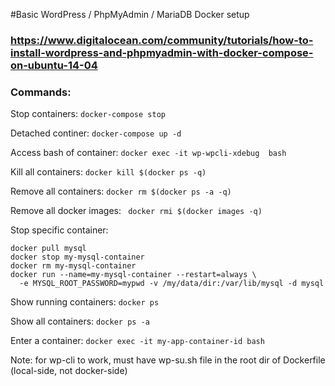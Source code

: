 #Basic WordPress / PhpMyAdmin / MariaDB Docker setup 

### https://www.digitalocean.com/community/tutorials/how-to-install-wordpress-and-phpmyadmin-with-docker-compose-on-ubuntu-14-04

### Commands:
Stop containers:
`docker-compose stop`

Detached continer:
`docker-compose up -d`

Access bash of container:
`docker exec -it wp-wpcli-xdebug  bash`

Kill all containers:
`docker kill $(docker ps -q)`

Remove all containers:
`docker rm $(docker ps -a -q)`

Remove all docker images: 
` docker rmi $(docker images -q)`

Stop specific container:

```
docker pull mysql
docker stop my-mysql-container
docker rm my-mysql-container
docker run --name=my-mysql-container --restart=always \
  -e MYSQL_ROOT_PASSWORD=mypwd -v /my/data/dir:/var/lib/mysql -d mysql
  ```

Show running containers:
`docker ps`

Show all containers:
`docker ps -a`

Enter a container:
`docker exec -it my-app-container-id bash`

Note: for wp-cli to work, must have wp-su.sh file in the root dir of Dockerfile (local-side, not docker-side)